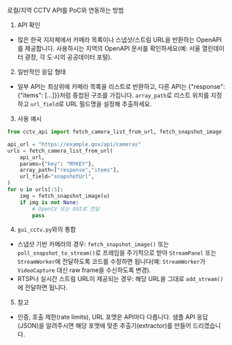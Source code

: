 
로컬/지역 CCTV API를 PoC와 연동하는 방법

1) API 확인
- 많은 한국 지자체에서 카메라 목록이나 스냅샷/스트림 URL을 반환하는 OpenAPI를 제공합니다. 사용하시는 지역의 OpenAPI 문서를 확인하세요(예: 서울 열린데이터 광장, 각 도·시의 공공데이터 포털).

2) 일반적인 응답 형태
- 일부 API는 최상위에 카메라 목록을 리스트로 반환하고, 다른 API는 {"response": {"items": [...]}}처럼 중첩된 구조를 가집니다. `array_path`로 리스트 위치를 지정하고 `url_field`로 URL 필드명을 설정해 추출하세요.

3) 사용 예시
```python
from cctv_api import fetch_camera_list_from_url, fetch_snapshot_image

api_url = "https://example.gov/api/cameras"
urls = fetch_camera_list_from_url(
    api_url,
    params={"key": "MYKEY"},
    array_path=["response","items"],
    url_field="snapshotUrl",
)
for u in urls[:5]:
    img = fetch_snapshot_image(u)
    if img is not None:
        # OpenCV 또는 GUI로 전달
        pass
```

4) `gui_cctv.py`와의 통합
- 스냅샷 기반 카메라의 경우: `fetch_snapshot_image()` 또는 `poll_snapshot_to_stream()`로 프레임을 주기적으로 받아 `StreamPanel` 또는 `StreamWorker`에 전달하도록 코드를 수정하면 됩니다(예: `StreamWorker`가 `VideoCapture` 대신 raw frame을 수신하도록 변경).
- RTSP나 실시간 스트림 URL이 제공되는 경우: 해당 URL을 그대로 `add_stream()`에 전달하면 됩니다.

5) 참고
- 인증, 호출 제한(rate limits), URL 포맷은 API마다 다릅니다. 샘플 API 응답(JSON)을 알려주시면 해당 포맷에 맞춘 추출기(extractor)를 만들어 드리겠습니다.
